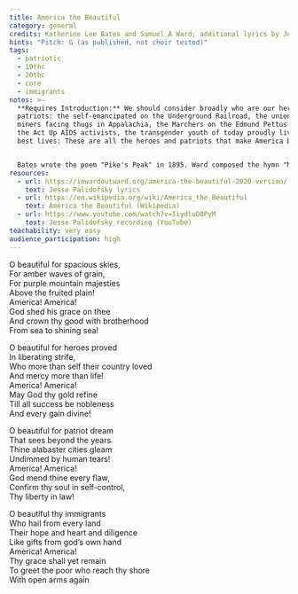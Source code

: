 ```yaml
---
title: America the Beautiful
category: general
credits: Katherine Lee Bates and Samuel A Ward; additional lyrics by Jesse Palidofsky
hints: "Pitch: G (as published, not choir tested)"
tags:
  - patriotic
  - 19thc
  - 20thc
  - core
  - immigrants
notes: >-
  **Requires Introduction:** We should consider broadly who are our heroes and
  patriots: the self-emancipated on the Underground Railroad, the union coal
  miners facing thugs in Appalachia, the Marchers on the Edmund Pettus bridge,
  the Act Up AIDS activists, the transgender youth of today proudly living their
  best lives: These are all the heroes and patriots that make America beautiful.


  Bates wrote the poem "Pike's Peak" in 1895. Ward composed the hymn "Materna" in 1883. The two were brought together as "America the Beautiful" and published in 1910 by Oliver Ditson & Co. Jesse Palidofsky wrote new lyrics about immigrants, earth, and working people for the 2020 elections.
resources:
  - url: https://inwardoutward.org/america-the-beautiful-2020-version/
    text: Jesse Palidofsky lyrics
  - url: https://en.wikipedia.org/wiki/America_the_Beautiful
    text: America the Beautiful (Wikipedia)
  - url: https://www.youtube.com/watch?v=IiydluD0PyM
    text: Jesse Palidofsky recording (YouTube)
teachability: very easy
audience_participation: high
---
```

O beautiful for spacious skies,\
For amber waves of grain,\
For purple mountain majesties\
Above the fruited plain!\
America! America!\
God shed his grace on thee\
And crown thy good with brotherhood\
From sea to shining sea!  

O beautiful for heroes proved\
In liberating strife,\
Who more than self their country loved\
And mercy more than life!\
America! America!\
May God thy gold refine\
Till all success be nobleness\
And every gain divine!  

O beautiful for patriot dream\
That sees beyond the years\
Thine alabaster cities gleam\
Undimmed by human tears!\
America! America!\
God mend thine every flaw,\
Confirm thy soul in self-control,\
Thy liberty in law!  

O beautiful thy immigrants\
Who hail from every land\
Their hope and heart and diligence\
Like gifts from god’s own hand\
America! America!\
Thy grace shall yet remain\
To greet the poor who reach thy shore\
With open arms again

